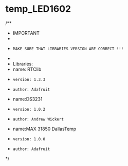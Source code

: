 # temp_LED1602

/**
 * IMPORTANT
 * 
 *     MAKE SURE THAT LIBRARIES VERSION ARE CORRECT !!!
 * 
 * Libraries:
 *   name: RTClib
 *     version: 1.3.3
 *     author: Adafruit
 *   name:DS3231
 *     version: 1.0.2
 *     author: Andrew Wickert
 *   name:MAX 31850 DallasTemp
 *     version: 1.0.0
 *     author: Adafruit
 */
